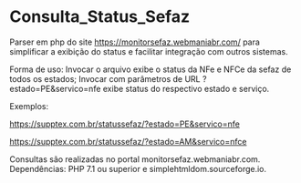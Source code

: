 # Consulta_Status_Sefaz
Parser em php do site https://monitorsefaz.webmaniabr.com/ para simplificar a exibição do status e facilitar integração com outros sistemas.

Forma de uso:
Invocar o arquivo exibe o status da NFe e NFCe da sefaz de todos os estados;
Invocar com parâmetros de URL ?estado=PE&servico=nfe exibe status do respectivo estado e serviço.

Exemplos:

https://supptex.com.br/statussefaz/?estado=PE&servico=nfe

https://supptex.com.br/statussefaz/?estado=AM&servico=nfce

Consultas são realizadas no portal monitorsefaz.webmaniabr.com.
Dependências: PHP 7.1 ou superior e simplehtmldom.sourceforge.io.
